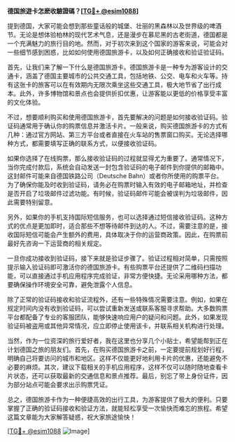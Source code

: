 **德国旅遊卡怎麽收驗證碼？[[TG💪+ @esim1088](https://t.me/s/esim1088)]**

提到德国，大家可能会想到那些童话般的城堡、壮丽的黑森林以及世界级的啤酒节。无论是想体验柏林的现代艺术气息，还是漫步在慕尼黑的古老街道，德国都是一个充满魅力的旅行目的地。然而，对于初次来到这个国家的游客来说，可能会对一些细节感到困惑，比如如何使用德国旅游卡，以及如何正确接收和验证验证码。

首先，让我们来了解一下什么是德国旅游卡。德国旅游卡是一种专为游客设计的交通卡，涵盖了德国主要城市的公共交通工具，包括地铁、公交、电车和火车等。持有这张卡的旅客可以在有效期内无限次乘坐这些交通工具，极大地节省了出行成本。此外，许多博物馆和景点也会提供折扣优惠，让游客能以更低的价格享受丰富的文化体验。

不过，想要顺利购买和使用德国旅游卡，首先要解决的问题是如何接收验证码。验证码通常用于确认你的购票信息并激活卡片。一般来说，购买德国旅游卡的方式有几种：通过官方网站、第三方平台或者直接在火车站的售票窗口购买。无论选择哪种方式，都需要填写正确的联系方式，以便接收验证码。

如果你选择了在线购票，那么接收验证码的过程就显得尤为重要了。通常情况下，当你完成付款后，系统会自动发送一封包含验证码的电子邮件到你提供的邮箱中。这封邮件可能来自德国铁路公司（Deutsche Bahn）或者你所使用的购票平台。为了确保你能及时收到验证码，请务必在购票时输入有效的电子邮箱地址，并检查是否开启了垃圾邮件过滤功能。有时候，验证码邮件可能会被误判为垃圾邮件，因此需要特别留意。

另外，如果你的手机支持国际短信服务，也可以选择通过短信接收验证码。这种方式的优点是更加即时，适合那些不想等待邮件到达的人。不过，需要注意的是，接收国际短信可能会产生额外的费用，具体取决于你的运营商政策。因此，在购票前最好先咨询一下运营商的相关规定。

一旦你成功接收到验证码，接下来就是验证步骤了。验证过程相对简单，只需按照提示输入验证码即可激活你的德国旅游卡。有些购票平台还提供了二维码扫描功能，可以直接通过手机应用程序完成验证，非常方便快捷。无论采用哪种方法，都要确保操作环境安全可靠，避免泄露个人信息。

除了正常的验证码接收和验证流程外，还有一些特殊情况需要注意。例如，如果在规定时间内没有收到验证码，可以尝试重新发送或联系客服寻求帮助。大多数购票平台都配备了专业的客服团队，能够快速响应用户的疑问和问题。此外，如果发现验证码被盗用或其他异常情况，应立即停止使用该卡，并联系相关机构进行处理。

当然，作为一位资深的旅行爱好者，我在这里也分享几个小贴士，希望能帮到正在计划德国之旅的朋友们。首先，在购买德国旅游卡之前，一定要提前规划好行程，明确自己将要访问的城市和地区。这样不仅能更好地利用卡片的优惠，还能避免不必要的麻烦。其次，建议下载相关的手机应用程序，这样不仅可以随时随地查看卡片状态，还可以获取最新的交通信息和景点推荐。最后，别忘了带上身份证件，因为部分站点可能会要求出示购票凭证。

总之，德国旅游卡作为一种便捷高效的出行工具，为游客提供了极大的便利。只要掌握了正确的验证码接收和验证方法，就能轻松享受一次愉快而难忘的旅程。希望这篇文章能为大家解答疑惑，祝大家旅途愉快！

[[TG💪+ @esim1088](https://t.me/s/esim1088) ![Image](https://i.postimg.cc/4NQfJmqS/Snipaste-2025-05-13-00-14-12.png)]